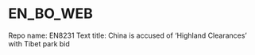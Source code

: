 # EN_BO_WEB
Repo name: EN8231
Text title: China is accused of ‘Highland Clearances’ with Tibet park bid